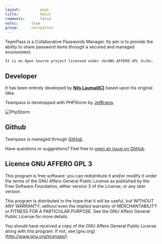 ```yaml
---
layout: 		page
title: 			About
comments:		false
noToc:		true
group:		navigation
---
```


<p class="message">
	TeamPass is a Collaborative Passwords Manager.
    Its aim is to provide the ability to share password items through a secured and managed environment.
	
	It is an Open Source project licensed under <b>GNU AFFERO GPL 3</b>.
</p>

## Developer

It has been entirely developed by <b>[Nils LaumaillC)](nils@teampass.net)</b> based upon his original idea.

Teampass is developped with PHPStorm by [JetBrains](https://www.jetbrains.com/).

![PhpStorm](https://www.jetbrains.com/phpstorm/documentation/docs/logo_phpstorm.png)

## Github

Teampass is managed through [GitHub](https://github.com/nilsteampassnet/TeamPass).

Have questions or suggestions? Feel free to [open an issue on GitHub](https://github.com/nilsteampassnet/TeamPass/issues/new).

## Licence GNU AFFERO GPL 3

This program is free software: you can redistribute it and/or modify it under the terms of the GNU Affero General Public License as published by the Free Software Foundation, either version 3 of the License, or any later version. 

This program is distributed in the hope that it will be useful, but WITHOUT ANY WARRANTY; without even the implied warranty of MERCHANTABILITY or FITNESS FOR A PARTICULAR PURPOSE. See the GNU Affero General Public License for more details. 

You should have received a copy of the GNU Affero General Public License along with this program. If not, see [gnu.org] (http://www.gnu.org/licenses/).
